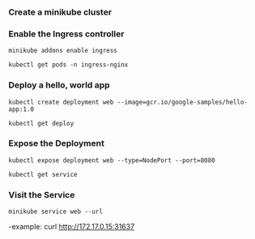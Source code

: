 ### Create a minikube cluster

### Enable the Ingress controller
````
minikube addons enable ingress
````
````
kubectl get pods -n ingress-nginx
````
### Deploy a hello, world app
````
kubectl create deployment web --image=gcr.io/google-samples/hello-app:1.0
````

````
kubectl get deploy
````

### Expose the Deployment
````
kubectl expose deployment web --type=NodePort --port=8080
````

````
kubectl get service
````

### Visit the Service
````
minikube service web --url
````
-example: curl http://172.17.0.15:31637 

### 
